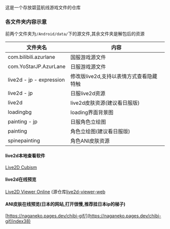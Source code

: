 这是一个存放碧蓝航线游戏文件的仓库

### 各文件夹内容示意

前两个文件夹为`/Android/data/`下的源文件,其余文件夹是解包后的资源

| 文件夹名                 | 内容                                    |
| ------------------------ | --------------------------------------- |
| com.bilibili.azurlane    | 国服游戏源文件                          |
| com.YoStarJP.AzurLane    | 日服游戏源文件                          |
| live2d - jp - expression | 修改版live2d,支持以表情方式查看隐藏特触 |
| live2d - jp              | 日服live2d资源                          |
| live2d                   | live2d皮肤资源(建议看日服版)            |
| loadingbg                | loading界面背景图                       |
| painting - jp            | 日服角色立绘图                          |
| painting                 | 角色立绘图(建议看日服版)                |
| spinepainting            | 角色ANI皮肤资源                         |

#### live2d本地查看软件

[Live2D Cubism](https://www.live2d.com/zh-CHS/download/cubism-viewer-for-unity/)

#### live2d在线预览

[Live2D Viewer Online](https://blhx.willlan.net/) (源仓库[live2d-viewer-web](https://github.com/guansss/live2d-viewer-web)

#### ANI皮肤在线预览(日本的网站,打开很慢,推荐挂日本ip的梯子)

[https://naganeko.pages.dev/chibi-gif/](https://naganeko.pages.dev/chibi-gif/index38)
